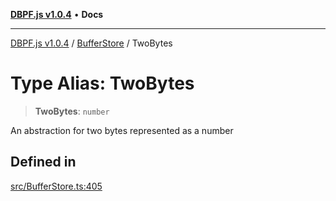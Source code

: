[**DBPF.js v1.0.4**](../../README.md) • **Docs**

***

[DBPF.js v1.0.4](../../README.md) / [BufferStore](../README.md) / TwoBytes

# Type Alias: TwoBytes

> **TwoBytes**: `number`

An abstraction for two bytes represented as a number

## Defined in

[src/BufferStore.ts:405](https://github.com/anonhostpi/DBPF.js/blob/bec1c7f946ae1882f8cb333f8c038d29cc8e75d8/src/BufferStore.ts#L405)
